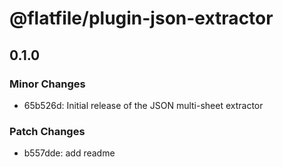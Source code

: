 # @flatfile/plugin-json-extractor

## 0.1.0

### Minor Changes

- 65b526d: Initial release of the JSON multi-sheet extractor

### Patch Changes

- b557dde: add readme
